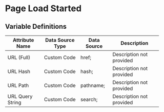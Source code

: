 # Page Load Started

### 

## Variable Definitions

|Attribute Name|Data Source Type|Data Source|Description|
| --- | --- | --- | --- |
|URL (Full)|Custom Code|href;|Description not provided|
|URL Hash|Custom Code|hash;|Description not provided|
|URL Path|Custom Code|pathname;|Description not provided|
|URL Query String|Custom Code|search;|Description not provided|



